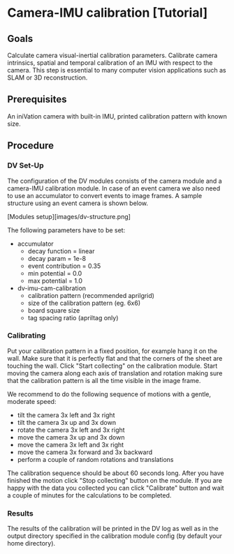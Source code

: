 # Camera-IMU calibration [Tutorial]

## Goals

Calculate camera visual-inertial calibration parameters. Calibrate camera intrinsics, spatial and temporal calibration 
of an IMU with respect to the camera. This step is essential to many computer vision applications such as SLAM or 3D 
reconstruction.

## Prerequisites

An iniVation camera with built-in IMU, printed calibration pattern with known size.

## Procedure

### DV Set-Up

The configuration of the DV modules consists of the camera module and a camera-IMU calibration module. In case of an 
event camera we also need to use an accumulator to convert events to image frames. A sample structure using an event camera is shown below.

[Modules setup][images/dv-structure.png]

The following parameters have to be set:
- accumulator
  - decay function = linear
  - decay param = 1e-8
  - event contribution = 0.35
  - min potential = 0.0
  - max potential = 1.0
- dv-imu-cam-calibration
  - calibration pattern (recommended aprilgrid)
  - size of the calibration pattern (eg. 6x6)
  - board square size  
  - tag spacing ratio (apriltag only)
    
### Calibrating

Put your calibration pattern in a fixed position, for example hang it on the wall. Make sure that it is perfectly 
flat and that the corners of the sheet are touching the wall. Click "Start collecting" on the calibration module.
Start moving the camera along each axis of translation and rotation making sure that the calibration pattern is all 
the time visible in the image frame.

We recommend to do the following sequence of motions with a gentle, moderate speed:
 - tilt the camera 3x left and 3x right 
 - tilt the camera 3x up and 3x down
 - rotate the camera 3x left and 3x right
 - move the camera 3x up and 3x down
 - move the camera 3x left and 3x right
 - move the camera 3x forward and 3x backward
 - perform a couple of random rotations and translations

The calibration sequence should be about 60 seconds long. After you have finished the motion click "Stop collecting" 
button on the module. If you are happy with the data you collected you can click "Calibrate" button and wait a couple
of minutes for the calculations to be completed.

### Results

The results of the calibration will be printed in the DV log as well as in the output directory specified in the 
calibration module config (by default your home directory).


